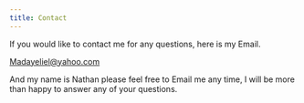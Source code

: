 ```yaml
---
title: Contact
---
```

If you would like to contact me for any questions, here is my Email.



Madayeliel@yahoo.com

And my name is Nathan please feel free to Email me any time, I will be more than happy to answer any of your questions.